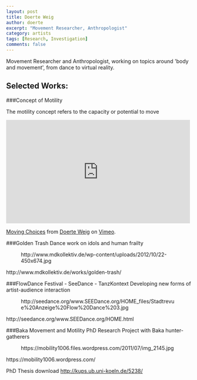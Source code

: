 ```yaml
---
layout: post
title: Doerte Weig
author: doerte
excerpt: "Movement Researcher, Anthropologist"
category: artists
tags: [Research, Investigation]
comments: false
---
```


Movement Researcher and Anthropologist, working on topics around 'body and movement', from dance to virtual reality.

## Selected Works: 

###Concept of Motility 

The motility concept refers to the capacity or potential to move

<iframe src="https://player.vimeo.com/video/77382214" width="500" height="281" frameborder="0" webkitallowfullscreen mozallowfullscreen allowfullscreen></iframe> <p><a href="https://vimeo.com/77382214">Moving Choices</a> from <a href="https://vimeo.com/user21961414">Doerte Weig</a> on <a href="https://vimeo.com">Vimeo</a>.</p>


###Golden Trash
Dance work on idols and human frailty

<figure class="third">
http://www.mdkollektiv.de/wp-content/uploads/2012/10/22-450x674.jpg
</figure>
http://www.mdkollektiv.de/works/golden-trash/

###FlowDance Festival - SeeDance - TanzKontext
Developing new forms of artist-audience interaction 

<figure class="third">
http://seedance.org/www.SEEDance.org/HOME_files/Stadtrevue%20Anzeige%20Flow%20Dance%203.jpg
</figure>
http://seedance.org/www.SEEDance.org/HOME.html


###Baka Movement and Motility
PhD Research Project with Baka hunter-gatherers

<figure class="third">
https://mobility1006.files.wordpress.com/2011/07/img_2145.jpg
</figure>
https://mobility1006.wordpress.com/

PhD Thesis download
http://kups.ub.uni-koeln.de/5238/

